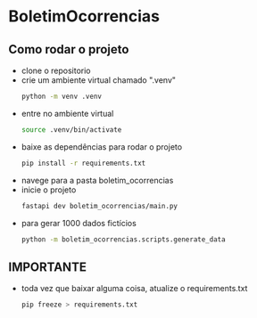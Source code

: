 # BoletimOcorrencias

## Como rodar o projeto
 - clone o repositorio
 - crie um ambiente virtual chamado ".venv"
    ```bash
    python -m venv .venv
    ```
- entre no ambiente virtual
    ```bash
    source .venv/bin/activate
    ```
- baixe as dependências para rodar o projeto
    ```bash
    pip install -r requirements.txt
    ```
- navege para a pasta boletim_ocorrencias
- inicie o projeto
    ```bash
    fastapi dev boletim_ocorrencias/main.py
    ```
- para gerar 1000 dados fictícios
    ```bash
    python -m boletim_ocorrencias.scripts.generate_data
    ```
## IMPORTANTE
 - toda vez que baixar alguma coisa, atualize o requirements.txt
    ```bash
    pip freeze > requirements.txt
    ```
